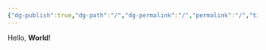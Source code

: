 ```yaml
---
{"dg-publish":true,"dg-path":"/","dg-permalink":"/","permalink":"/","title":"Caixola do Brands","tags":["gardenEntry"],"created":"2025-06-21T15:46:47.115-03:00","updated":"2025-06-21T15:50:48.480-03:00"}
---
```


Hello, **World**!